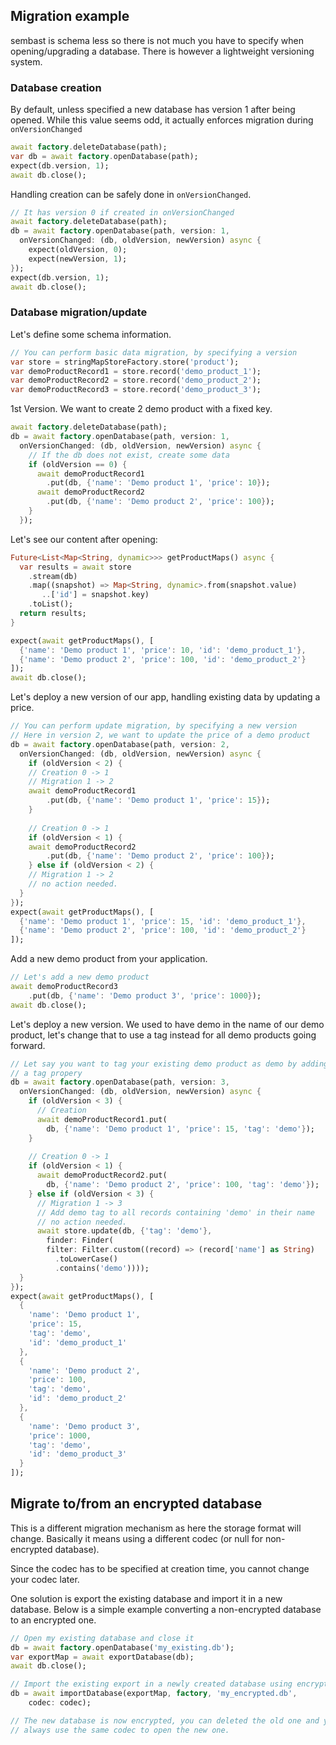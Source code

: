 ## Migration example

sembast is schema less so there is not much you have to specify when opening/upgrading a database.
There is however a lightweight versioning system.

### Database creation

By default, unless specified a new database has version 1
after being opened. While this value seems odd, it actually enforces
migration during `onVersionChanged`

```dart
await factory.deleteDatabase(path);
var db = await factory.openDatabase(path);
expect(db.version, 1);
await db.close();
```

Handling creation can be safely done in `onVersionChanged`.

```dart
// It has version 0 if created in onVersionChanged
await factory.deleteDatabase(path);
db = await factory.openDatabase(path, version: 1,
  onVersionChanged: (db, oldVersion, newVersion) async {
    expect(oldVersion, 0);
    expect(newVersion, 1);
});
expect(db.version, 1);
await db.close();
```

### Database migration/update

Let's define some schema information.

```dart
// You can perform basic data migration, by specifying a version
var store = stringMapStoreFactory.store('product');
var demoProductRecord1 = store.record('demo_product_1');
var demoProductRecord2 = store.record('demo_product_2');
var demoProductRecord3 = store.record('demo_product_3');
```

1st Version. We want to create 2 demo product with a fixed key.

```dart
await factory.deleteDatabase(path);
db = await factory.openDatabase(path, version: 1,
  onVersionChanged: (db, oldVersion, newVersion) async {
    // If the db does not exist, create some data
    if (oldVersion == 0) {
      await demoProductRecord1
        .put(db, {'name': 'Demo product 1', 'price': 10});
      await demoProductRecord2
        .put(db, {'name': 'Demo product 2', 'price': 100});
    }
  });
```

Let's see our content after opening:

```dart
Future<List<Map<String, dynamic>>> getProductMaps() async {
  var results = await store
    .stream(db)
    .map((snapshot) => Map<String, dynamic>.from(snapshot.value)
       ..['id'] = snapshot.key)
    .toList();
  return results;
}

expect(await getProductMaps(), [
  {'name': 'Demo product 1', 'price': 10, 'id': 'demo_product_1'},
  {'name': 'Demo product 2', 'price': 100, 'id': 'demo_product_2'}
]);
await db.close();
```

Let's deploy a new version of our app, handling existing data by
updating a price.

```dart
// You can perform update migration, by specifying a new version
// Here in version 2, we want to update the price of a demo product
db = await factory.openDatabase(path, version: 2,
  onVersionChanged: (db, oldVersion, newVersion) async {
    if (oldVersion < 2) {
    // Creation 0 -> 1
    // Migration 1 -> 2
    await demoProductRecord1
        .put(db, {'name': 'Demo product 1', 'price': 15});
    }
    
    // Creation 0 -> 1
    if (oldVersion < 1) {
    await demoProductRecord2
        .put(db, {'name': 'Demo product 2', 'price': 100});
    } else if (oldVersion < 2) {
    // Migration 1 -> 2
    // no action needed.
  }
});
expect(await getProductMaps(), [
  {'name': 'Demo product 1', 'price': 15, 'id': 'demo_product_1'},
  {'name': 'Demo product 2', 'price': 100, 'id': 'demo_product_2'}
]);
```

Add a new demo product from your application.
```dart
// Let's add a new demo product
await demoProductRecord3
    .put(db, {'name': 'Demo product 3', 'price': 1000});
await db.close();
```

Let's deploy a new version. We used to have demo in the name of our demo
product, let's change that to use a tag instead for all demo products
going forward.

```dart
// Let say you want to tag your existing demo product as demo by adding
// a tag propery
db = await factory.openDatabase(path, version: 3,
  onVersionChanged: (db, oldVersion, newVersion) async {
    if (oldVersion < 3) {
      // Creation
      await demoProductRecord1.put(
        db, {'name': 'Demo product 1', 'price': 15, 'tag': 'demo'});
    }
    
    // Creation 0 -> 1
    if (oldVersion < 1) {
      await demoProductRecord2.put(
        db, {'name': 'Demo product 2', 'price': 100, 'tag': 'demo'});
    } else if (oldVersion < 3) {
      // Migration 1 -> 3
      // Add demo tag to all records containing 'demo' in their name
      // no action needed.
      await store.update(db, {'tag': 'demo'},
        finder: Finder(
        filter: Filter.custom((record) => (record['name'] as String)
          .toLowerCase()
          .contains('demo'))));
  }
});
expect(await getProductMaps(), [
  {
    'name': 'Demo product 1',
    'price': 15,
    'tag': 'demo',
    'id': 'demo_product_1'
  },
  {
    'name': 'Demo product 2',
    'price': 100,
    'tag': 'demo',
    'id': 'demo_product_2'
  },
  {
    'name': 'Demo product 3',
    'price': 1000,
    'tag': 'demo',
    'id': 'demo_product_3'
  }
]);
```

## Migrate to/from an encrypted database

This is a different migration mechanism as here the storage format will change. Basically it means
using a different codec (or null for non-encrypted database).

Since the codec has to be specified at creation time, you cannot change your codec later.

One solution is export the existing database and import it in a new database. Below is a simple
example converting a non-encrypted database to an encrypted one.

```dart
// Open my existing database and close it
db = await factory.openDatabase('my_existing.db');
var exportMap = await exportDatabase(db);
await db.close();

// Import the existing export in a newly created database using encryption
db = await importDatabase(exportMap, factory, 'my_encrypted.db',
    codec: codec);

// The new database is now encrypted, you can deleted the old one and you must
// always use the same codec to open the new one.
```